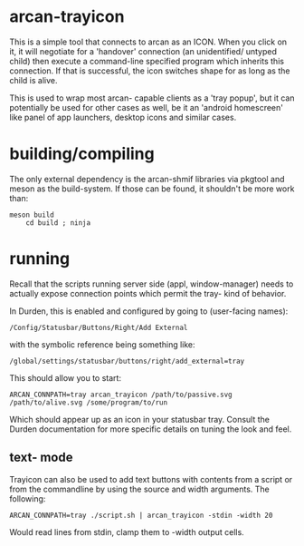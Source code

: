 # arcan-trayicon

This is a simple tool that connects to arcan as an ICON. When you click on it,
it will negotiate for a 'handover' connection (an unidentified/ untyped child)
then execute a command-line specified program which inherits this connection.
If that is successful, the icon switches shape for as long as the child is
alive.

This is used to wrap most arcan- capable clients as a 'tray popup', but it can
potentially be used for other cases as well, be it an 'android homescreen' like
panel of app launchers, desktop icons and similar cases.

# building/compiling

The only external dependency is the arcan-shmif libraries via pkgtool and meson
as the build-system. If those can be found, it shouldn't be more work than:

    meson build
		cd build ; ninja

# running

Recall that the scripts running server side (appl, window-manager) needs to
actually expose connection points which permit the tray- kind of behavior.

In Durden, this is enabled and configured by going to (user-facing names):

    /Config/Statusbar/Buttons/Right/Add External

with the symbolic reference being something like:

    /global/settings/statusbar/buttons/right/add_external=tray

This should allow you to start:

    ARCAN_CONNPATH=tray arcan_trayicon /path/to/passive.svg /path/to/alive.svg /some/program/to/run

Which should appear up as an icon in your statusbar tray. Consult the Durden
documentation for more specific details on tuning the look and feel.

## text- mode

Trayicon can also be used to add text buttons with contents from a script or
from the commandline by using the source and width arguments. The following:

    ARCAN_CONNPATH=tray ./script.sh | arcan_trayicon -stdin -width 20

Would read lines from stdin, clamp them to -width output cells.

